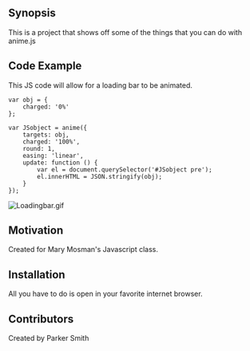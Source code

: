 ## Synopsis

This is a project that shows off some of the things that you can do with anime.js

## Code Example

This JS code will allow for a loading bar to be animated.
```
var obj = {
    charged: '0%'
};

var JSobject = anime({
    targets: obj,
    charged: '100%',
    round: 1,
    easing: 'linear',
    update: function () {
        var el = document.querySelector('#JSobject pre');
        el.innerHTML = JSON.stringify(obj);
    }
});

```

![Loadingbar.gif](https://pomf.pyonpyon.moe/eezhdr.gif)

## Motivation

Created for Mary Mosman's Javascript class.

## Installation

All you have to do is open in your favorite internet browser.

## Contributors

Created by Parker Smith
